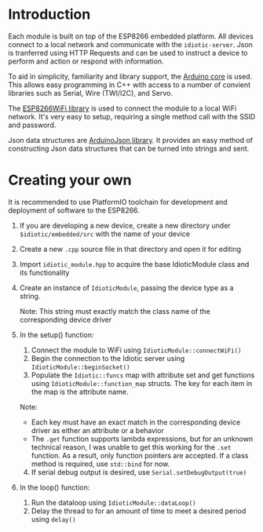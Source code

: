 # Introduction
Each module is built on top of the ESP8266 embedded platform. All devices connect to a local network and communicate with the `idiotic-server`. Json is tranferred using HTTP Requests and can be used to instruct a device to perform and action or respond with information. 

To aid in simplicity, familiarity and library support, the [Arduino core](https://github.com/esp8266/Arduino "Arduino core") is used. This allows easy programming in C++ with access to a number of convient libraries such as Serial, Wire (TWI/I2C), and Servo.

The [ESP8266WiFi library](https://github.com/esp8266/Arduino/tree/master/libraries/ESP8266WiFi "ESP8266WiFi library") is used to connect the module to a local WiFi network. It's very easy to setup, requiring a single method call with the SSID and password.

Json data structures are  [ArduinoJson library](https://github.com/bblanchon/ArduinoJson "ArduinoJson library"). It provides an easy method of constructing Json data structures that can be turned into strings and sent. 

# Creating your own
It is recommended to use PlatformIO toolchain for development and deployment of software to the ESP8266.

1. If you are developing a new device, create a new directory under `$idiotic/embedded/src` with the name of your device
2. Create a new `.cpp` source file in that directory and open it for editing
3. Import `idiotic_module.hpp` to acquire the base IdioticModule class and its functionality
4. Create an instance of `IdioticModule`, passing the device type as a string.

    Note: This string must exactly match the class name of the corresponding device driver
5. In the setup() function:
    1. Connect the module to WiFi using `IdioticModule::connectWiFi()`
    2. Begin the connection to the Idiotic server using `IdioticModule::beginSocket()`
    3. Populate the `Idiotic::funcs` map with attribute set and get functions using `IdioticModule::function_map`
    structs. The key for each item in the map is the attribute name.

    Note:
    * Each key must have an exact match in the corresponding device driver as either an attribute or a behavior
    * The `.get` function supports lambda expressions, but for an unknown technical reason, I was unable to get this
    working for the `.set` function. As a result, only function pointers are accepted. If a class method is required,
    use `std::bind` for now.
    4. If serial debug output is desired, use `Serial.setDebugOutput(true)`
6. In the loop() function:
    1. Run the dataloop using `IdioticModule::dataLoop()`
    2. Delay the thread to for an amount of time to meet a desired period using `delay()`
